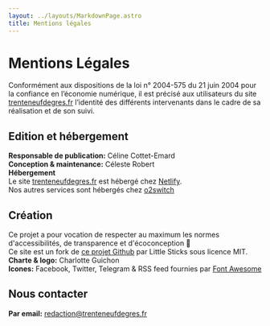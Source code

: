 ```yaml
---
layout: ../layouts/MarkdownPage.astro
title: Mentions légales
---
```

# Mentions Légales
Conformément aux dispositions de la loi n° 2004-575 du 21 juin 2004 pour la confiance en l’économie numérique, il est précisé aux utilisateurs du site [trenteneufdegres.fr](https://trenteneufdegres.fr) l’identité des différents intervenants dans le cadre de sa réalisation et de son suivi.

## Edition et hébergement
**Responsable de publication:** Céline Cottet-Emard  
**Conception & maintenance:** Céleste Robert  
**Hébergement**  
Le site [trenteneufdegres.fr](https://trenteneufdegres.fr) est hébergé chez [Netlify](https://www.netlify.com/gdpr-ccpa/).  
Nos autres services sont hébergés chez [o2switch](https://www.o2switch.fr/du-rgpd.pdf)

## Création
Ce projet a pour vocation de respecter au maximum les normes d'accessibilités, de transparence et d'écoconception 🌱  
Ce site est un fork de [ce projet Github](https://github.com/littlesticks/astro-sanity-minimal-starter) par Little Sticks sous licence MIT.  
**Charte & logo:** Charlotte Guichon  
**Icones:** Facebook, Twitter, Telegram & RSS feed fournies par [Font Awesome](https://fontawesome.com/)  

## Nous contacter
**Par email:** redaction@trenteneufdegres.fr
